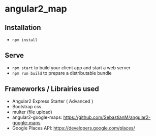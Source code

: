 # angular2_map
## Installation

* `npm install`

## Serve

* `npm start` to build your client app and start a web server
* `npm run build` to prepare a distributable bundle

## Frameworks / Librairies used
 - Angular2 Express Starter ( Advanced )
 - Bootstrap css
 - multer (file upload)
 - angular2-google-maps: https://github.com/SebastianM/angular2-google-maps
 - Google Places API: https://developers.google.com/places/
